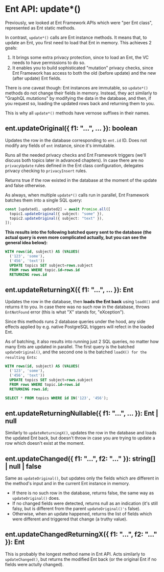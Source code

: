 # Ent API: update\*()

Previously, we looked at Ent Framework APIs which were "per Ent class", represented as Ent static methods.

In contrast, `update*()` calls are Ent instance methods. It means that, to update an Ent, you first need to load that Ent in memory. This achieves 2 goals:

1. It brings some extra privacy protection, since to load an Ent, the VC needs to have permissions to do so.
2. It enables you to build sophisticated "mutation" privacy checks, since Ent Framework has access to both the old (before update) and the new (after update) Ent fields.

There is one caveat though: Ent instances are immutable, so `update*()` methods do not change their fields in memory. Instead, they act similarly to "GraphQL mutations" by modifying the data in the database, and then, if you request so, loading the updated rows back and returning them to you.

This is why all `update*()` methods have vernose suffixes in their names.

## **ent.updateOriginal({ f1: "...", ... }): boolean**

Updates the row in the database corresponding to `ent.id` ID. Does not modify any fields of `ent` instance, since it's immutable.&#x20;

Runs all the needed privacy checks and Ent Framework triggers (we'll discuss both topics later in advanced chapters). In case there are no `privacyUpdate` rules defined in the Ent class configuration, delegates privacy checking to `privacyInsert` rules.

Returns true if the row existed in the database at the moment of the update and false otherwise.

As always, when multiple `update*()` calls run in parallel, Ent Framework batches them into a single SQL query:

```typescript
const [updated1, updated2] = await Promise.all([
  topic1.updateOriginal({ subject: "some" }),
  topic2.updateOriginal({ subject: "text" }),
]);
```

**This results into the following batched query sent to the database (the actual query is even more complicated actually, but you can see the general idea below):**

```sql
WITH rows(id, subject) AS (VALUES(
  ('123', 'some'),
  ('456', 'text'))
  UPDATE topics SET subject=rows.subject
  FROM rows WHERE topic.id=rows.id
  RETURNING rows.id
```

## **ent.updateReturningX({ f1: "...", ... }): Ent**

Updates the row in the database,  then **loads the Ent back** using `loadX()` and returns it to you. In case there was no such row in the database, throws `EntNotFound` error (this is what "X" stands for, "eXception").

Since this methods runs 2 database queries under the hood, any side effects applied by e.g. native PostgreSQL triggers will refect in the loaded Ent.

As of batching, it also results into running  just 2 SQL queries, no matter how many Ents are updated in parallel. The first query is the batched `updateOriginal()`, and the second one is the batched `loadX() for the resulting Ents`:

```sql
WITH rows(id, subject) AS (VALUES(
  ('123', 'some'),
  ('456', 'text'))
  UPDATE topics SET subject=rows.subject
  FROM rows WHERE topic.id=rows.id
  RETURNING rows.id;

SELECT * FROM topics WHERE id IN('123', '456');
```

## **ent.updateReturningNullable({ f1: "...", ... }): Ent | null**

Similarly to `updateReturningX()`, updates the row in the database and loads the updated Ent back, but doesn't throw in case you are trying to update a row which doesn't exist at the moment.

## **ent.updateChanged({ f1: "...", f2: "..." }): string\[] | null | false**

Same as `updateOriginal()`, but updates only the fields which are different in the method's input and in the current Ent instance in memory.

* If there is no such row in the database, returns false, the same way as `updateOriginal()` does.
* If no changed fields were detected, returns null as an indication (it's still falsy, but is different from the parent `updateOriginal()'s` false).&#x20;
* Otherwise, when an update happened, returns the list of fields which were different and triggered that change (a truthy value).

## **ent.updateChangedReturningX({ f1: "...", f2: "..." }): Ent**

This is probably the longest method name in Ent API. Acts similarly to `updateChanged()`, but returns the modified Ent back (or the original Ent if no fields were actully changed).

